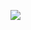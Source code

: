 ![](https://p.favim.com/orig/2018/10/01/gif-mood-tv-Favim.com-6369782.gif)

<!---
h4ckndr3s/h4ckndr3s is a ✨ special ✨ repository because its `README.md` (this file) appears on your GitHub profile.
You can click the Preview link to take a look at your changes.
--->
